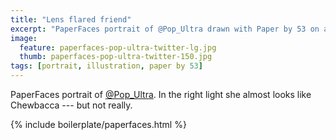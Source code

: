 ```yaml
---
title: "Lens flared friend"
excerpt: "PaperFaces portrait of @Pop_Ultra drawn with Paper by 53 on an iPad."
image: 
  feature: paperfaces-pop-ultra-twitter-lg.jpg
  thumb: paperfaces-pop-ultra-twitter-150.jpg
tags: [portrait, illustration, paper by 53]
---
```


PaperFaces portrait of [@Pop_Ultra](http://twitter.com/Pop_Ultra). In the right light she almost looks like Chewbacca --- but not really.

{% include boilerplate/paperfaces.html %}